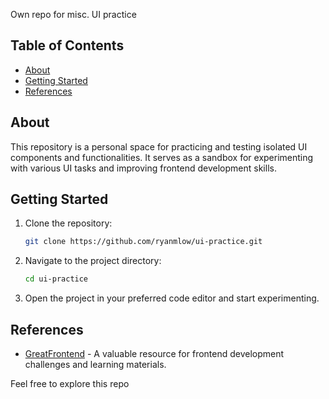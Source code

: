 Own repo for misc. UI practice

## Table of Contents

- [About](#about)
- [Getting Started](#getting-started)
- [References](#references)

## About

This repository is a personal space for practicing and testing isolated UI components and functionalities. It serves as a sandbox for experimenting with various UI tasks and improving frontend development skills.

## Getting Started

1. Clone the repository:
   ```bash
   git clone https://github.com/ryanmlow/ui-practice.git
   ```
2. Navigate to the project directory:
   ```bash
   cd ui-practice
   ```
3. Open the project in your preferred code editor and start experimenting.

## References

- [GreatFrontend](https://greatfrontend.com) - A valuable resource for frontend development challenges and learning materials.

Feel free to explore this repo
